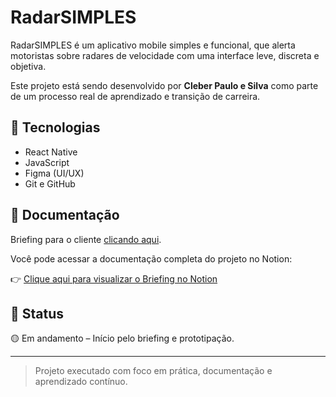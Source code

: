 # RadarSIMPLES

RadarSIMPLES é um aplicativo mobile simples e funcional, que alerta motoristas sobre radares de velocidade com uma interface leve, discreta e objetiva.

Este projeto está sendo desenvolvido por **Cleber Paulo e Silva** como parte de um processo real de aprendizado e transição de carreira.

## 🚀 Tecnologias
- React Native
- JavaScript
- Figma (UI/UX)
- Git e GitHub

## 📄 Documentação

Briefing para o cliente [clicando aqui](/docs/briefing_app_radarSIMPLES_CPSilvaLTDA.pdf).

Você pode acessar a documentação completa do projeto no Notion:

👉 [Clique aqui para visualizar o Briefing no Notion](https://www.notion.so/seu-link-aqui)





## 📌 Status
🟡 Em andamento – Início pelo briefing e prototipação.

---

> Projeto executado com foco em prática, documentação e aprendizado contínuo.
